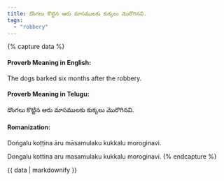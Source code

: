 ```yaml
---
title: దొంగలు కొట్టిన ఆరు మాసములకు కుక్కలు మొరొగినవి.
tags:
  - "robbery"
---
```


{% capture data %}
#### Proverb Meaning in English:
The dogs barked six months after the robbery.

#### Proverb Meaning in Telugu:
దొంగలు కొట్టిన ఆరు మాసములకు కుక్కలు మొరొగినవి.

#### Romanization:
Doṅgalu koṭṭina āru māsamulaku kukkalu moroginavi.

Dongalu kottina aru masamulaku kukkalu moroginavi.
{% endcapture %}

{{ data | markdownify }}

